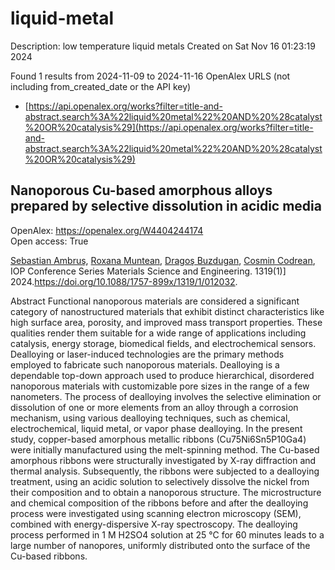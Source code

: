 # liquid-metal
Description: low temperature liquid metals
Created on Sat Nov 16 01:23:19 2024

Found 1 results from 2024-11-09 to 2024-11-16
OpenAlex URLS (not including from_created_date or the API key)
- [https://api.openalex.org/works?filter=title-and-abstract.search%3A%22liquid%20metal%22%20AND%20%28catalyst%20OR%20catalysis%29](https://api.openalex.org/works?filter=title-and-abstract.search%3A%22liquid%20metal%22%20AND%20%28catalyst%20OR%20catalysis%29)

## Nanoporous Cu-based amorphous alloys prepared by selective dissolution in acidic media   

OpenAlex: https://openalex.org/W4404244174    
Open access: True
    
[Sebastian Ambruş](https://openalex.org/A5005293169), [Roxana Muntean](https://openalex.org/A5004837368), [Dragoş Buzdugan](https://openalex.org/A5089831717), [Cosmin Codrean](https://openalex.org/A5011823190), IOP Conference Series Materials Science and Engineering. 1319(1)] 2024.https://doi.org/10.1088/1757-899x/1319/1/012032.
    
Abstract Functional nanoporous materials are considered a significant category of nanostructured materials that exhibit distinct characteristics like high surface area, porosity, and improved mass transport properties. These qualities render them suitable for a wide range of applications including catalysis, energy storage, biomedical fields, and electrochemical sensors. Dealloying or laser-induced technologies are the primary methods employed to fabricate such nanoporous materials. Dealloying is a dependable top-down approach used to produce hierarchical, disordered nanoporous materials with customizable pore sizes in the range of a few nanometers. The process of dealloying involves the selective elimination or dissolution of one or more elements from an alloy through a corrosion mechanism, using various dealloying techniques, such as chemical, electrochemical, liquid metal, or vapor phase dealloying. In the present study, copper-based amorphous metallic ribbons (Cu75Ni6Sn5P10Ga4) were initially manufactured using the melt-spinning method. The Cu-based amorphous ribbons were structurally investigated by X-ray diffraction and thermal analysis. Subsequently, the ribbons were subjected to a dealloying treatment, using an acidic solution to selectively dissolve the nickel from their composition and to obtain a nanoporous structure. The microstructure and chemical composition of the ribbons before and after the dealloying process were investigated using scanning electron microscopy (SEM), combined with energy-dispersive X-ray spectroscopy. The dealloying process performed in 1 M H2SO4 solution at 25 °C for 60 minutes leads to a large number of nanopores, uniformly distributed onto the surface of the Cu-based ribbons.    

    
